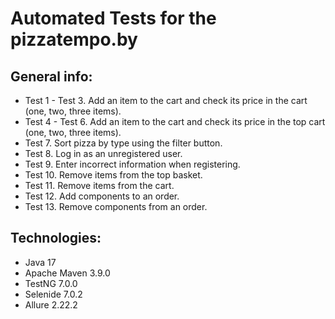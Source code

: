# Automated Tests for the pizzatempo.by


## General info:

* Test 1 - Test 3. Add an item to the cart and check its price in the cart (one, two, three items).
* Test 4 - Test 6. Add an item to the cart and check its price in the top cart (one, two, three items).
* Test 7. Sort pizza by type using the filter button.
* Test 8. Log in as an unregistered user.
* Test 9. Enter incorrect information when registering.
* Test 10. Remove items from the top basket.
* Test 11. Remove items from the cart.
* Test 12. Add components to an order.
* Test 13. Remove components from an order.


## Technologies:

* Java 17
* Apache Maven 3.9.0
* TestNG 7.0.0
* Selenide 7.0.2
* Allure 2.22.2